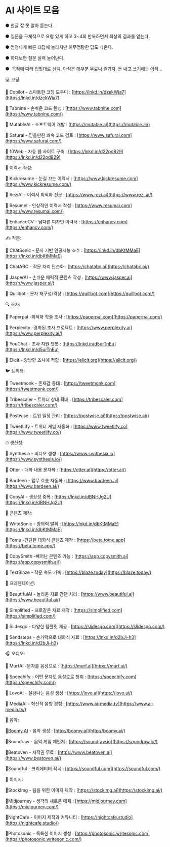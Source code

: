 # AI 사이트 모음

● 한글 잘 못 알아 듣는다.

● 질문을 구체적으로 요령 있게 하고 3~4회 반복하면서 최상의 결과를 얻는다.

● 엄청나게 빠른 대답에 놀라지만 허무맹랑한 답도 나온다.

● 하다보면 질문 실력 늘어난다.

●  목적에 따라 입맛대로 선택, 아직은 대부분 무료니 즐기자. 돈 내고 쓰기에는 아직...

💻 코딩:

🔹 Copilot - 스마트한 코딩 도우미 : [https://lnkd.in/dzekWja7](https://lnkd.in/dzekWja7)

🔹 Tabnine - 손쉬운 코드 완성 : [https://www.tabnine.com](https://www.tabnine.com/)

🔹 MutableAI - 소프트웨어 개발 : [https://mutable.ai](https://mutable.ai/)

🔹 Safurai - 믿을만한 쾌속 코드 검토 : [https://www.safurai.com](https://www.safurai.com/)

🔹 10Web - 자동 웹 사이트 구축 : [https://lnkd.in/d22pd829](https://lnkd.in/d22pd829)

📄 이력서 작성:

🔹 Kickresume - 눈길 끄는 이력서 : [https://www.kickresume.com](https://www.kickresume.com/)

🔹 ReziAI - 이력서 최적화 전문 : [https://www.rezi.ai](https://www.rezi.ai/)

🔹 ResumeI - 인상적인 이력서 작성 : [https://www.resumai.com](https://www.resumai.com/)

🔹 EnhanceCV - 남다른 디자인 이력서 : [https://enhancv.com](https://enhancv.com/)

✍️ 작문:

🔹 ChatSonic - 문자 기반 인공지능 조수 : [https://lnkd.in/dbKtMMaE](https://lnkd.in/dbKtMMaE)

🔹 ChatABC - 작문 처리 단순화 : [https://chatabc.ai](https://chatabc.ai/)

🔹 JasperAI - 손쉬운 매력적 콘텐츠 작성 : [https://www.jasper.ai](https://www.jasper.ai/)

🔹 Quillbot - 문자 재구성/격상 : [https://quillbot.com](https://quillbot.com/)

🔍 조사:

🔹 Paperpal -최적화 학술 조사 : [https://paperpal.com](https://paperpal.com/)

🔹 Perplexity -강화된 조사 프로젝트 : [https://www.perplexity.ai](https://www.perplexity.ai/)

🔹 YouChat - 조사 지원 챗봇 : [https://lnkd.in/d5urTnEu](https://lnkd.in/d5urTnEu)

🔹 Elicit - 양방향 조사에 적합 : [https://elicit.org](https://elicit.org/)

🐦 트위터:

🔹 Tweetmonk - 존재감 증대 : [https://tweetmonk.com](https://tweetmonk.com/)

🔹 Tribescaler - 트위터 상대 확대 : [https://tribescaler.com](https://tribescaler.com/)

🔹 Postwise - 트윗 일정 관리 : [https://postwise.ai](https://postwise.ai/)

🔹 TweetLify - 트위터 게임 자동화 : [https://www.tweetlify.co](https://www.tweetlify.co/)

⏱ 생산성:

🔹 Synthesia - 비디오 생성 : [https://www.synthesia.io](https://www.synthesia.io/)

🔹 Otter - 대화 내용 문자화 : [https://otter.ai](https://otter.ai/)

🔹 Bardeen - 업무 흐름 자동화 : [https://www.bardeen.ai](https://www.bardeen.ai/)

🔹 CopyAI - 생상성 증폭 : [https://lnkd.in/dBNHJg2U](https://lnkd.in/dBNHJg2U)

🎨 콘텐츠 제작:

🔹 WriteSonic - 창의력 발휘 : [https://lnkd.in/dbKtMMaE](https://lnkd.in/dbKtMMaE)

🔹 Tome -간단한 대화식 콘텐츠 제작 : [https://beta.tome.app](https://beta.tome.app/)

🔹 CopySmith -빼어난 콘텐츠 가능 : [https://app.copysmith.ai](https://app.copysmith.ai/)

🔹 TextBlaze - 작문 속도 가속 : [https://blaze.today](https://blaze.today/)

🎥 프레젠테이션:

🔹 BeautifulAI - 놀라운 자료 간단 처리 : [https://www.beautiful.ai](https://www.beautiful.ai/)

🔹 Simplified - 프로같은 자료 제작 : [https://simplified.com](https://simplified.com/)

🔹 Slidesgo - 다양한 템플릿 제공 : [https://slidesgo.com](https://slidesgo.com/)

🔹 Sendsteps - 손가락으로 대화식 자료 : [https://lnkd.in/d2bJi-h3](https://lnkd.in/d2bJi-h3)

🎧 오디오:

🔹 MurfAI -문자를 음성으로 : [https://murf.ai](https://murf.ai/)

🔹 Speechify - 어떤 문자도 음성으로 청취 : [https://speechify.com](https://speechify.com/)

🔹 LovoAI - 실감나는 음성 생성 : [https://lovo.ai](https://lovo.ai/)

🔹 MediaAI - 혁신적 음향 경험 : [https://www.ai-media.tv](https://www.ai-media.tv/)

🎼 음악:

🔹[Boomy.AI](http://boomy.ai/) - 음악 생성 : [http://boomy.ai](http://boomy.ai/)

🔹Soundraw - 음악 게임 체인저 : [https://soundraw.io](https://soundraw.io/)

🔹Beatoven - 저작권 무료 : [https://www.beatoven.ai](https://www.beatoven.ai/)

🔹Soundful - 크리에티터 작곡 : [https://soundful.com](https://soundful.com/)

📸 이미지:

🔹StockImg - 팀을 위한 이미지 제작 : [https://stockimg.ai](https://stockimg.ai/)

🔹Midjourney - 생각의 새로운 매체 : [https://midjourney.com](https://midjourney.com/)

🔹NightCafe - 이미지 제작과 커뮤니티 : [https://nightcafe.studio](https://nightcafe.studio/)

🔹Photosonic - 독특한 이미지 생성 : [https://photosonic.writesonic.com](https://photosonic.writesonic.com/)